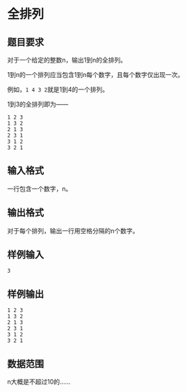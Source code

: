 # 全排列

## 题目要求

对于一个给定的整数n，输出1到n的全排列。

1到n的一个排列应当包含1到n每个数字，且每个数字仅出现一次。

例如，`1 4 3 2`就是1到4的一个排列。

1到3的全排列即为——

```
1 2 3
1 3 2
2 1 3
2 3 1
3 1 2
3 2 1
```

## 输入格式

一行包含一个数字，n。

## 输出格式

对于每个排列，输出一行用空格分隔的n个数字。

## 样例输入

```
3
```

## 样例输出

```
1 2 3
1 3 2
2 1 3
2 3 1
3 1 2
3 2 1
```

## 数据范围

n大概是不超过10的……
